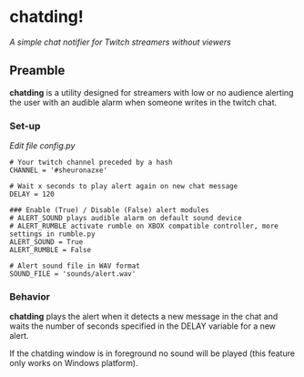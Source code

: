 # chatding!

_A simple chat notifier for Twitch streamers without viewers_

## Preamble

**chatding** is a utility designed for streamers with low or no audience alerting the user with an audible alarm when someone writes in the twitch chat.

### Set-up

_Edit file config.py_

```
# Your twitch channel preceded by a hash
CHANNEL = '#sheuronazxe'

# Wait x seconds to play alert again on new chat message
DELAY = 120

### Enable (True) / Disable (False) alert modules
# ALERT_SOUND plays audible alarm on default sound device
# ALERT_RUMBLE activate rumble on XBOX compatible controller, more settings in rumble.py
ALERT_SOUND = True
ALERT_RUMBLE = False

# Alert sound file in WAV format
SOUND_FILE = 'sounds/alert.wav'
```

### Behavior

**chatding** plays the alert when it detects a new message in the chat and waits the number of seconds specified in the DELAY variable for a new alert.

If the chatding window is in foreground no sound will be played (this feature only works on Windows platform).
